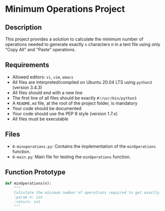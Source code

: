 # Minimum Operations Project

## Description
This project provides a solution to calculate the minimum number of operations needed to generate exactly `n` characters `H` in a text file using only "Copy All" and "Paste" operations.

## Requirements
- Allowed editors: `vi`, `vim`, `emacs`
- All files are interpreted/compiled on Ubuntu 20.04 LTS using `python3` (version 3.4.3)
- All files should end with a new line
- The first line of all files should be exactly `#!/usr/bin/python3`
- A `README.md` file, at the root of the project folder, is mandatory
- Your code should be documented
- Your code should use the PEP 8 style (version 1.7.x)
- All files must be executable

## Files
- `0-minoperations.py`: Contains the implementation of the `minOperations` function.
- `0-main.py`: Main file for testing the `minOperations` function.

## Function Prototype
```python
def minOperations(n):
    """
    Calculate the minimum number of operations required to get exactly n H characters in the file.
    :param n: int
    :return: int
    """

